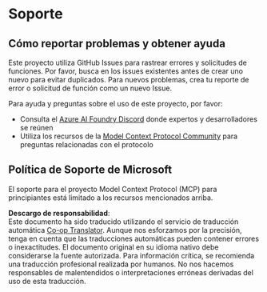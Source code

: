 <!--
CO_OP_TRANSLATOR_METADATA:
{
  "original_hash": "b3cffaf217113101e21eba532be806ea",
  "translation_date": "2025-05-20T20:09:59+00:00",
  "source_file": "SUPPORT.md",
  "language_code": "es"
}
-->
# Soporte

## Cómo reportar problemas y obtener ayuda  

Este proyecto utiliza GitHub Issues para rastrear errores y solicitudes de funciones. Por favor, busca en los issues existentes antes de crear uno nuevo para evitar duplicados. Para nuevos problemas, crea tu reporte de error o solicitud de función como un nuevo Issue.

Para ayuda y preguntas sobre el uso de este proyecto, por favor:
- Consulta el [Azure AI Foundry Discord](https://discord.com/invite/ByRwuEEgH4) donde expertos y desarrolladores se reúnen
- Utiliza los recursos de la [Model Context Protocol Community](https://modelcontextprotocol.io/community/) para preguntas relacionadas con el protocolo

## Política de Soporte de Microsoft  

El soporte para el proyecto Model Context Protocol (MCP) para principiantes está limitado a los recursos mencionados arriba.

**Descargo de responsabilidad**:  
Este documento ha sido traducido utilizando el servicio de traducción automática [Co-op Translator](https://github.com/Azure/co-op-translator). Aunque nos esforzamos por la precisión, tenga en cuenta que las traducciones automáticas pueden contener errores o inexactitudes. El documento original en su idioma nativo debe considerarse la fuente autorizada. Para información crítica, se recomienda una traducción profesional realizada por humanos. No nos hacemos responsables de malentendidos o interpretaciones erróneas derivadas del uso de esta traducción.